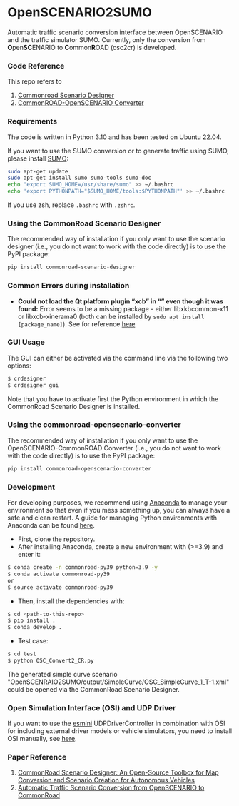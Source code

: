 # OpenSCENARIO2SUMO
Automatic traffic scenario conversion interface between OpenSCENARIO and the traffic simulator SUMO. Currently, only the conversion from **O**pen**SC**ENARIO to **C**ommon**R**OAD (osc2cr) is developed.<br>

### Code Reference
This repo refers to 
1. [Commonroad Scenario Designer](https://gitlab.lrz.de/tum-cps/commonroad-scenario-designer.git)
2. [CommonROAD-OpenSCENARIO Converter](https://gitlab.lrz.de/tum-cps/commonroad-openscenario-converter.git)

### Requirements
The code is written in Python 3.10 and has been tested on Ubuntu 22.04. 

If you want to use the SUMO conversion or to generate traffic using SUMO, please install 
[SUMO](https://sumo.dlr.de/docs/index.html):
```bash
sudo apt-get update
sudo apt-get install sumo sumo-tools sumo-doc
echo "export SUMO_HOME=/usr/share/sumo" >> ~/.bashrc
echo 'export PYTHONPATH="$SUMO_HOME/tools:$PYTHONPATH"' >> ~/.bashrc
```
If you use zsh, replace `.bashrc` with `.zshrc`.


### Using the CommonRoad Scenario Designer
The recommended way of installation if you only want to use the scenario designer (i.e., you do not want to work with the code directly) is to use the PyPI package:
```bash
pip install commonroad-scenario-designer
```


### Common Errors during installation

- **Could not load the Qt platform plugin “xcb” in “” even though it was found:** Error seems to be a missing package - either libxkbcommon-x11 or libxcb-xinerama0 (both can be installed by ```sudo apt install [package_name]```). See for reference [here](https://discuss.pixls.us/t/solved-could-not-load-the-qt-platform-plugin-xcb-in-even-though-it-was-found/17677/9)




### GUI Usage

The GUI can either be activated via the command line via the following two options:

```bash
$ crdesigner
$ crdesigner gui
```
Note that you have to activate first the Python environment in which the CommonRoad Scenario Designer is installed.






### Using the commonroad-openscenario-converter
The recommended way of installation if you only want to use the OpenSCENARIO-CommonROAD Converter
(i.e., you do not want to work with the code directly) is to use the PyPI package:
```bash
pip install commonroad-openscenario-converter
```
### Development
For developing purposes, we recommend using [Anaconda](https://www.anaconda.com/) to manage your environment so that
even if you mess something up, you can always have a safe and clean restart. 
A guide for managing Python environments with Anaconda can be found [here](https://conda.io/projects/conda/en/latest/user-guide/tasks/manage-environments.html).

- First, clone the repository. 
- After installing Anaconda, create a new environment with (>=3.9) and enter it:
``` bash
$ conda create -n commonroad-py39 python=3.9 -y
$ conda activate commonroad-py39
or
$ source activate commonroad-py39
```
- Then, install the dependencies with:

```sh
$ cd <path-to-this-repo>
$ pip install .
$ conda develop .
```

- Test case:
```bash
$ cd test
$ python OSC_Convert2_CR.py
```
The generated simple curve scenario "OpenSCENRAIO2SUMO/output/SimpleCurve/OSC_SimpleCurve_1_T-1.xml" could be opened via the CommonRoad Scenario Designer.

### Open Simulation Interface (OSI) and UDP Driver
If you want to use the [esmini](https://github.com/esmini/esmini) UDPDriverController in combination with OSI for including
external driver models or vehicle simulators, you need to install OSI manually, 
see [here](https://github.com/OpenSimulationInterface/open-simulation-interface).


### Paper Reference
1. [CommonRoad Scenario Designer: An Open-Source Toolbox for Map Conversion and Scenario Creation for Autonomous Vehicles](https://arxiv.org/pdf/2305.10080.pdf)
2. [Automatic Traffic Scenario Conversion from OpenSCENARIO to CommonRoad](https://arxiv.org/pdf/2305.10080.pdf)
